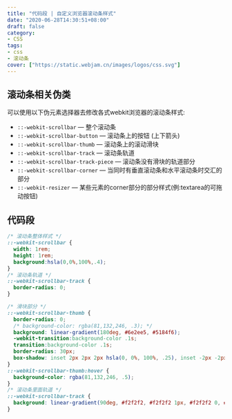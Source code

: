```yaml
---
title: "代码段 | 自定义浏览器滚动条样式"
date: "2020-06-28T14:30:51+08:00"
draft: false
category:
- CSS
tags:
- css
- 滚动条
cover: ["https://static.webjam.cn/images/logos/css.svg"]
---
```



## 滚动条相关伪类

可以使用以下伪元素选择器去修改各式webkit浏览器的滚动条样式:

- `::-webkit-scrollbar` — 整个滚动条
- `::-webkit-scrollbar-button` — 滚动条上的按钮 (上下箭头)
- `::-webkit-scrollbar-thumb` — 滚动条上的滚动滑块
- `::-webkit-scrollbar-track` — 滚动条轨道
- `::-webkit-scrollbar-track-piece` — 滚动条没有滑块的轨道部分
- `::-webkit-scrollbar-corner` — 当同时有垂直滚动条和水平滚动条时交汇的部分
- `::-webkit-resizer` — 某些元素的corner部分的部分样式(例:textarea的可拖动按钮)

## 代码段
```css
/* 滚动条整体样式 */
::-webkit-scrollbar {
  width: 1rem;
  height: 1rem;
  background:hsla(0,0%,100%,.4);
}
/* 滚动条轨道 */
::-webkit-scrollbar-track {
  border-radius: 0;
}

/* 滑块部分 */
::-webkit-scrollbar-thumb {
  border-radius: 0;
  /* background-color: rgba(81,132,246, .3); */
  background: linear-gradient(180deg, #6e2ee5, #5184f6);
  -webkit-transition:background-color .1s;
  transition:background-color .1s;
  border-radius: 30px;
  box-shadow: inset 2px 2px 2px hsla(0, 0%, 100%, .25), inset -2px -2px 2px rgba(0, 0, 0, .25);
}
::-webkit-scrollbar-thumb:hover {
  background-color: rgba(81,132,246, .5);
}
/* 滚动条里面轨道 */
::-webkit-scrollbar-track {
  background: linear-gradient(90deg, #f2f2f2, #f2f2f2 1px, #f2f2f2 0, #f2f2f2);
}
```

